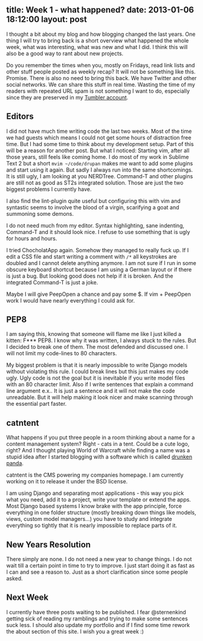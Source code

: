 title: Week 1 - what happened?
date: 2013-01-06 18:12:00
layout: post
---
I thought a bit about my blog and how blogging changed the last years. One thing I will try to bring back is a short overview what happened the whole week, what was interesting, what was new and what I did. I think this will also be a good way to rant about new projects.
<!--MORE-->

Do you remember the times when you, mostly on Fridays, read link lists and other stuff people posted as weekly recap? It will not be something like this. Promise. There is also no need to bring this back. We have Twitter and other social networks. We can share this stuff in real time. Wasting the time of my readers with repeated URL spam is not something I want to do, especially since they are preserved in my [Tumbler account][1].

## Editors
I did not have much time writing code the last two weeks. Most of the time we had guests which means I could not get some hours of distraction free time. But I had some time to think about my development setup. Part of this will be a reason for another post. But what I noticed: Starting vim, after all those years, still feels like coming home. I do most of my work in Sublime Text 2 but a short ```mvim ~/code/drupan``` makes me want to add some plugins and start using it again. But sadly I always run into the same shortcomings. It is still ugly, I am looking at you NERDTree. Command-T and other plugins are still not as good as ST2s integrated solution. Those are just the two biggest problems I currently have.

I also find the lint-plugin quite useful but configuring this with vim and syntastic seems to involve the blood of a virgin, scarifying a goat and summoning some demons. 

I do not need much from my editor. Syntax highlighting, sane indenting, Command-T and it should look nice. I refuse to use something that is ugly for hours and hours.

I tried ChocholatApp again. Somehow they managed to really fuck up. If I edit a CSS file and start writing a comment with ```/*``` all keystrokes are doubled and I cannot delete anything anymore. I am not sure if I run in some obscure keyboard shortcut because I am using a German layout or if there is just a bug. But looking good does not help if it is broken. And the integrated Command-T is just a joke.

Maybe I will give PeepOpen a chance and pay some $. If vim + PeepOpen work I would have nearly everything I could ask for.

## PEP8
I am saying this, knowing that someone will flame me like I just killed a kitten: F*** PEP8. I know why it was written, I always stuck to the rules. But I decided to break one of them. The most defended and discussed one. I will not limit my code-lines to 80 characters.

My biggest problem is that it is nearly impossible to write Django models without violating this rule. I could break lines but this just makes my code ugly. Ugly code is not the goal but it is inevitable if you write model files with an 80 character limit. Also if I write sentences that explain a command line argument e.x.. It is just a sentence and it will not make the code unreadable. But it will help making it look nicer and make scanning through the essential part faster.

## catntent
What happens if you put three people in a room thinking about a name for a content management system? Right - cats in a tent. Could be a cute logo, right? And I thought playing World of Warcraft while finding a name was a stupid idea after I started blogging with a software which is called [drunken panda][2].

catntent is the CMS powering my companies homepage. I am currently working on it to release it under the BSD license.

I am using Django and separating most applications - this way you pick what you need, add it to a project, write your template or extend the apps. Most Django based systems I know brake with the app principle, force everything in one folder structure (mostly breaking down things like models, views, custom model managers…) you have to study and integrate everything so tightly that it is nearly impossible to replace parts of it.

## New Years Resolution
There simply are none. I do not need a new year to change things. I do not wait till a certain point in time to try to improve. I just start doing it as fast as I can and see a reason to. Just as a short clarification since some people asked.

## Next Week
I currently have three posts waiting to be published. I fear @sternenkind getting sick of reading my ramblings and trying to make some sentences suck less. I should also update my portfolio and if I find some time rework the about section of this site. I wish you a great week :)

[1]: http://notes.screamingatmyscreen.com
[2]: https://github.com/fallenhitokiri/drupan/
